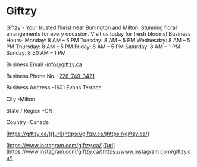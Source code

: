 # Giftzy
Giftzy - Your trusted florist near Burlington and Milton. Stunning floral arrangements for every occasion. Visit us today for fresh blooms!
Business Hours- Monday: 8 AM – 5 PM 
                Tuesday: 8 AM – 5 PM
                Wednesday: 8 AM – 5 PM
                Thursday: 8 AM – 5 PM
                Friday: 8 AM – 5 PM
                Saturday: 8 AM – 1 PM
                Sunday: 8:30 AM – 1 PM

Business Email	-info@giftzy.ca

Business Phone No.	-[226-749-3421](226-749-3421)

Business Address	-1601 Evans Terrace

City		-Milton

State / Region		-ON

Country		-Canada     

[https://giftzy.ca/]([url](https://giftzy.ca/)https://giftzy.ca/)

[https://www.instagram.com/giftzy.ca/]([url](https://www.instagram.com/giftzy.ca/)https://www.instagram.com/giftzy.ca/)
